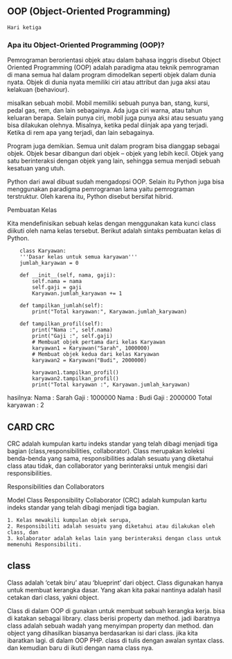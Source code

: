 ## OOP (Object-Oriented Programming)
  
    Hari ketiga

### Apa itu Object-Oriented Programming (OOP)?

Pemrograman berorientasi objek atau dalam bahasa inggris disebut Object Oriented Programming (OOP) adalah paradigma atau teknik pemrograman di mana semua hal dalam program dimodelkan seperti objek dalam dunia nyata. Objek di dunia nyata memiliki ciri atau attribut dan juga aksi atau kelakuan (behaviour).

misalkan sebuah mobil. Mobil memiliki sebuah punya ban, stang, kursi, pedal gas, rem, dan lain sebagainya. Ada juga ciri warna, atau tahun keluaran berapa. Selain punya ciri, mobil juga punya aksi atau sesuatu yang bisa dilakukan olehnya. Misalnya, ketika pedal diinjak apa yang terjadi. Ketika di rem apa yang terjadi, dan lain sebagainya.

Program juga demikian. Semua unit dalam program bisa dianggap sebagai objek. Objek besar dibangun dari objek – objek yang lebih kecil. Objek yang satu berinteraksi dengan objek yang lain, sehingga semua menjadi sebuah kesatuan yang utuh.

Python dari awal dibuat sudah mengadopsi OOP. Selain itu Python juga bisa menggunakan paradigma pemrograman lama yaitu pemrograman terstruktur. Oleh karena itu, Python disebut bersifat hibrid.

Pembuatan Kelas

Kita mendefinisikan sebuah kelas dengan menggunakan kata kunci class diikuti oleh nama kelas tersebut. Berikut adalah sintaks pembuatan kelas di Python.

        class Karyawan:
        '''Dasar kelas untuk semua karyawan'''
        jumlah_karyawan = 0

        def __init__(self, nama, gaji):
            self.nama = nama
            self.gaji = gaji
            Karyawan.jumlah_karyawan += 1

        def tampilkan_jumlah(self):
            print("Total karyawan:", Karyawan.jumlah_karyawan)

        def tampilkan_profil(self):
            print("Nama :", self.nama)
            print("Gaji :", self.gaji)
            # Membuat objek pertama dari kelas Karyawan
            karyawan1 = Karyawan("Sarah", 1000000)
            # Membuat objek kedua dari kelas Karyawan
            karyawan2 = Karyawan("Budi", 2000000)

            karyawan1.tampilkan_profil()
            karyawan2.tampilkan_profil()
            print("Total karyawan :", Karyawan.jumlah_karyawan)

hasilnya:
            Nama : Sarah
            Gaji : 1000000
            Nama : Budi
            Gaji : 2000000
            Total karyawan : 2

## CARD CRC
CRC adalah kumpulan kartu indeks standar yang telah dibagi menjadi tiga bagian (class,responsibilities, collaborator). Class merupakan koleksi benda-benda yang sama, responsibilities adalah sesuatu yang diketahui class atau tidak, dan collaborator yang berinteraksi untuk mengisi dari responsibilities.

Responsibilities dan Collaborators

Model Class Responsibility Collaborator (CRC) adalah kumpulan kartu indeks standar yang telah dibagi menjadi tiga bagian.

    1. Kelas mewakili kumpulan objek serupa,
    2. Responsibiliti adalah sesuatu yang diketahui atau dilakukan oleh class, dan
    3. kolaborator adalah kelas lain yang berinteraksi dengan class untuk memenuhi Responsibiliti.



## class

Class adalah ‘cetak biru’ atau ‘blueprint’ dari object. Class digunakan hanya untuk membuat kerangka dasar. Yang akan kita pakai nantinya adalah hasil cetakan dari class, yakni object.

Class di dalam OOP di gunakan untuk membuat sebuah kerangka kerja. bisa di katakan sebagai library. class berisi property dan method. jadi ibaratnya class adalah sebuah wadah yang menyimpan property dan method. dan object yang dihasilkan biasanya berdasarkan isi dari class. jika kita ibaratkan lagi. di dalam OOP PHP. class di tulis dengan awalan syntax class. dan kemudian baru di ikuti dengan nama class nya.


